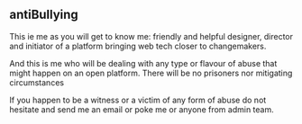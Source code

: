 ## antiBullying

This ie me as you will get to know me: friendly and helpful designer, director and initiator of a platform bringing web tech closer to changemakers.

And this is me who will be dealing with any type or flavour of abuse that might happen on an open platform. There will be no prisoners nor mitigating circumstances

If you happen to be a witness or a victim of any form of abuse do not hesitate and send me an email or poke me or anyone from admin team.
